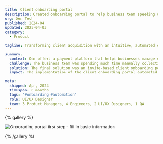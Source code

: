 ```yaml
---
title: Client onboarding portal
description: Created onboarding portal to help business team speeding up client acquisition more smoothly.
org: Oen Tech
published: 2024-04
updated: 2025-04-03
category:
  - Product

tagline: Transforming client acquisition with an intuitive, automated onboarding portal for SaaS business.

summary:
  context: Oen offers a payment platform that helps businesses manage events, online sales, and membership programs in one unified system. Before this project, new clients could only be added to the platform through manual setup by our internal team. This project addresses the need for a more efficient client onboarding process.
  challenge: The business team was spending much time manually collecting and processing new client information, creating barriers in the onboarding process and slowing down overall business growth. The team struggled to efficiently gather essential details such as official business names, brand assets, banking information, and required documentation, resulting in a time-consuming experience for both the team and new clients.
  solution: The final solution was an invite-based client onboarding portal where business team members could generate unique invitation links through the admin panel to share with clients. This portal guided new clients through a structured process to provide all necessary business information and account details, automatically creating their accounts and making them immediately visible in the admin panel for review and approval.
  impact: The implementation of the client onboarding portal automated 80% of manual onboarding tasks, reducing setup time from 3-5 days to under 4 hours, allowing the business team to focus on relationship building rather than administrative tasks. The structured data collection process also ensured higher quality client information, reducing errors and follow-up communications.

meta:
  shipped: Apr, 2024
  timespan: 6 months
  tags: '#onboarding #automation'
  role: UI/UX Designer
  team: 3 Product Managers, 4 Engineers, 2 UI/UX Designers, 1 QA
---
```


{% gallery %}

![Onborading portal first step - fill in basic information](work/ohivdax3elpqbnua3fgt)

{% /gallery %}
